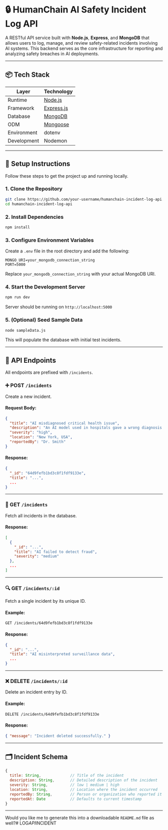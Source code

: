 # 🔒 HumanChain AI Safety Incident Log API

A RESTful API service built with **Node.js**, **Express**, and **MongoDB** that allows users to log, manage, and review safety-related incidents involving AI systems. This backend serves as the core infrastructure for reporting and analyzing safety breaches in AI deployments.

---

## 📦 Tech Stack

| Layer          | Technology            |
|----------------|------------------------|
| Runtime        | [Node.js](https://nodejs.org/) |
| Framework      | [Express.js](https://expressjs.com/) |
| Database       | [MongoDB](https://www.mongodb.com/) |
| ODM            | [Mongoose](https://mongoosejs.com/) |
| Environment    | dotenv                 |
| Development    | Nodemon                |

---

## 🚀 Setup Instructions

Follow these steps to get the project up and running locally.

### 1. Clone the Repository
```bash
git clone https://github.com/your-username/humanchain-incident-log-api.git
cd humanchain-incident-log-api
```

### 2. Install Dependencies
```bash
npm install
```

### 3. Configure Environment Variables

Create a `.env` file in the root directory and add the following:

```
MONGO_URI=your_mongodb_connection_string
PORT=5000
```

Replace `your_mongodb_connection_string` with your actual MongoDB URI.

### 4. Start the Development Server
```bash
npm run dev
```

Server should be running on `http://localhost:5000`

### 5. (Optional) Seed Sample Data
```bash
node sampleData.js
```

This will populate the database with initial test incidents.

---

## 📡 API Endpoints

All endpoints are prefixed with `/incidents`.

### ➕ POST `/incidents`

Create a new incident.

#### Request Body:
```json
{
  "title": "AI misdiagnosed critical health issue",
  "description": "An AI model used in hospitals gave a wrong diagnosis leading to delayed surgery.",
  "severity": "high",
  "location": "New York, USA",
  "reportedBy": "Dr. Smith"
}
```

#### Response:
```json
{
  "_id": "64d9fefb1bd3c8f1fdf9133e",
  "title": "...",
  ...
}
```

---

### 📃 GET `/incidents`

Fetch all incidents in the database.

#### Response:
```json
[
  {
    "_id": "...",
    "title": "AI failed to detect fraud",
    "severity": "medium"
  },
  ...
]
```

---

### 🔍 GET `/incidents/:id`

Fetch a single incident by its unique ID.

#### Example:
```
GET /incidents/64d9fefb1bd3c8f1fdf9133e
```

#### Response:
```json
{
  "_id": "...",
  "title": "AI misinterpreted surveillance data",
  ...
}
```

---

### ❌ DELETE `/incidents/:id`

Delete an incident entry by ID.

#### Example:
```
DELETE /incidents/64d9fefb1bd3c8f1fdf9133e
```

#### Response:
```json
{ "message": "Incident deleted successfully." }
```

---

## 🗂 Incident Schema

```js
{
  title: String,             // Title of the incident
  description: String,       // Detailed description of the incident
  severity: String,          // low | medium | high
  location: String,          // Location where the incident occurred
  reportedBy: String,        // Person or organization who reported it
  reportedAt: Date           // Defaults to current timestamp
}
```

---

Would you like me to generate this into a downloadable `README.md` file as well?#   L O G _ A P I _ I N C I D E N T 
 
 
